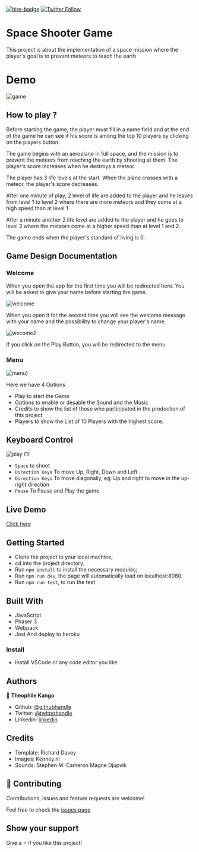 
[![hire-badge](https://img.shields.io/badge/Consult%20/%20Hire%20Theophile-Click%20to%20Contact-brightgreen)](mailto:fadhili.kango@gmail.com) [![Twitter Follow](https://img.shields.io/twitter/follow/Theophadh?label=Follow%20Theophile%20on%20Twitter&style=social)](https://twitter.com/Theophadh)

# Space Shooter Game

This project is about the implementation of a space mission where the player's goal is to prevent meteors to reach the earth

# Demo

![game](https://user-images.githubusercontent.com/49276315/87385076-8e877200-c59d-11ea-9ed2-376d8532a3a2.gif)


## How to play ?

Before starting the game, the player must fill in a name field and at the end of the game he can see if his score is among the top 10 players by clicking on the players button.

The game begins with an aeroplane in full space, and the mission is to prevent the meteors from reaching the earth by shooting at them.
The player's score increases when he destroys a meteor.

The player has 3 life levels at the start.
When the plane crosses with a meteor, the player's score decreases.

After one minute of play, 2 level of life are added to the player and he leaves from level 1 to level 2 where there are more meteors and they come at a high speed than at level 1

After a minute another 2 life level are added to the player and he goes to level 3 where the meteors come at a higher speed than at level 1 and 2.

The game ends when the player's standard of living is 0.

## Game Design Documentation

### Welcome 

When you open the app for the first time you will be redirected here.
You will be asked to give your name before starting the game.

![welcome](https://user-images.githubusercontent.com/49276315/87422792-8e0ccc80-c5d9-11ea-89d9-7fef041bd771.png)


When you open it for the second time you will see the welcome message with your name and the possibility to change your player's name.

![wecome2](https://user-images.githubusercontent.com/49276315/87422833-9d8c1580-c5d9-11ea-9a93-050e7033db89.png)


If you click on the Play Button, you will be redirected to the menu

### Menu

![menu](https://user-images.githubusercontent.com/49276315/87422885-bac0e400-c5d9-11ea-8cd9-26e1b8bc94d0.png))

Here we have 4 Options

- Play to start the Game
- Options to enable or desable the Sound and the Music
- Credits to show the list of those who participated in the production of this project
- Players to show the List of 10 Players with the highest score.


## Keyboard Control

![play (1)](https://user-images.githubusercontent.com/49276315/87422913-c4e2e280-c5d9-11ea-93f8-6d44b9ba9b26.png)


- `Space` to shoot
- `Direction Keys` To move Up, Right, Down and Left 
- `Direction Keys` To move diagonally, eg: Up and right to move in the up-right direction
- `Pause` To Pause and Play the game

## Live Demo

[Click here](https://space-game-mission.netlify.app/)


## Getting Started
- Clone the project to your local machine;
- cd into the project directory;
- Run `npm install` to install the necessary modules;
- Run `npm run dev`, the page will automatically load on localhost:8080.
- Run `npm run test`, to run the test

## Built With

- JavaScript
- Phaser 3
- Webpack
- Jest
And deploy to heroku

### Install

- Install VSCode or any code editor you like

## Authors

👤  **Theophile Kango**

- Github: [@githubhandle](https://github.com/Theophile-Kango)
- Twitter: [@twitterhandle](https://twitter.com/Theophadh)
- Linkedin: [linkedin](https://www.linkedin.com/in/theophile-kango)

## Credits

- Template: Richard Davey
- Images: Kenney.nl
- Sounds: Stephen M. Cameron
          Magne Djupvik

## 🤝  Contributing

Contributions, issues and feature requests are welcome!

Feel free to check the [issues page](https://github.com/Theophile-Kango/space-shooter-game/issues)
## Show your support

Give a ⭐️  if you like this project!
